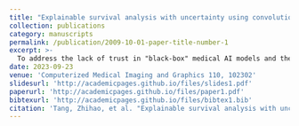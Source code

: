 ```yaml
---
title: "Explainable survival analysis with uncertainty using convolution-involved vision transformer"
collection: publications
category: manuscripts
permalink: /publication/2009-10-01-paper-title-number-1
excerpt: >-
  To address the lack of trust in "black-box" medical AI models and the safety risks of their overconfident predictions, we propose the ESAUT framework. ESAUT utilizes a convolution-enhanced Vision Transformer (ViT) for whole slide image analysis and introduces stochastic uncertainty to quantify prediction confidence. Furthermore, our post-hoc explainability method enhances transparency and trust by identifying the key image regions and cellular features that drive the model's decisions.
date: 2023-09-23
venue: 'Computerized Medical Imaging and Graphics 110, 102302'
slidesurl: 'http://academicpages.github.io/files/slides1.pdf'
paperurl: 'http://academicpages.github.io/files/paper1.pdf'
bibtexurl: 'http://academicpages.github.io/files/bibtex1.bib'
citation: 'Tang, Zhihao, et al. "Explainable survival analysis with uncertainty using convolution-involved vision transformer." Computerized Medical Imaging and Graphics 110 (2023): 102302.'
---
```

